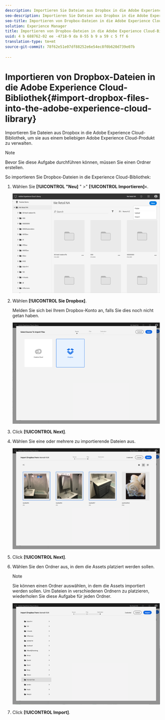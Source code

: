 ```yaml
---
description: Importieren Sie Dateien aus Dropbox in die Adobe Experience Cloud-Bibliothek, um sie aus einem beliebigen Adobe Experience Cloud-Produkt zu verwalten.
seo-description: Importieren Sie Dateien aus Dropbox in die Adobe Experience Cloud-Bibliothek, um sie aus einem beliebigen Adobe Experience Cloud-Produkt zu verwalten.
seo-title: Importieren von Dropbox-Dateien in die Adobe Experience Cloud-Bibliothek
solution: Experience Manager
title: Importieren von Dropbox-Dateien in die Adobe Experience Cloud-Bibliothek
uuid: 4 b 688762-02 ee -4718-9 da 8-55 b 9 a 59 c 5 ff 6
translation-type: tm+mt
source-git-commit: 78f62e51e07df88252e6e54ec8f0b620d739e07b

---
```



# Importieren von Dropbox-Dateien in die Adobe Experience Cloud-Bibliothek{#import-dropbox-files-into-the-adobe-experience-cloud-library}

Importieren Sie Dateien aus Dropbox in die Adobe Experience Cloud-Bibliothek, um sie aus einem beliebigen Adobe Experience Cloud-Produkt zu verwalten.

>[!NOTE]
>
>Bevor Sie diese Aufgabe durchführen können, müssen Sie einen Ordner erstellen.

So importieren Sie Dropbox-Dateien in die Experience Cloud-Bibliothek:

1. Wählen Sie **[!UICONTROL "Neu]** " &gt;" **[!UICONTROL Importieren]**«.

   ![](assets/library_new_folder_upload.png)

1. Wählen **[!UICONTROL Sie Dropbox]**.

   Melden Sie sich bei Ihrem Dropbox-Konto an, falls Sie dies noch nicht getan haben.

   ![](assets/library_import_db.png)

1. Click **[!UICONTROL Next]**.
1. Wählen Sie eine oder mehrere zu importierende Dateien aus.

   ![](assets/library_import_db_files_selected.png)

1. Click **[!UICONTROL Next]**.
1. Wählen Sie den Ordner aus, in dem die Assets platziert werden sollen.

   >[!NOTE]
   >
   >Sie können einen Ordner auswählen, in dem die Assets importiert werden sollen. Um Dateien in verschiedenen Ordnern zu platzieren, wiederholen Sie diese Aufgabe für jeden Ordner.

   ![](assets/library_import_db_folder_select.png)

1. Click **[!UICONTROL Import]**.

